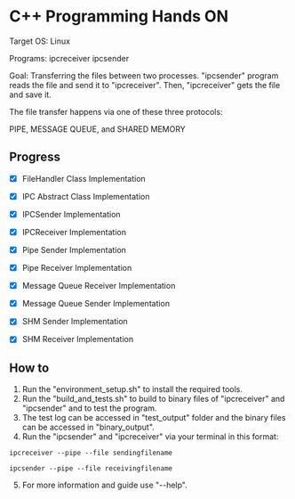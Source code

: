 # C++ Programming Hands ON

Target OS: Linux

Programs: ipcreceiver ipcsender

Goal: Transferring  the files between two processes. "ipcsender" program reads the file and send it to "ipcreceiver". Then, "ipcreceiver" gets the file and save it.

The file transfer happens via one of these three protocols:

PIPE, MESSAGE QUEUE, and SHARED MEMORY

## Progress

- [x] FileHandler Class Implementation
- [x] IPC Abstract Class Implementation
- [x] IPCSender Implementation
- [x] IPCReceiver Implementation
- [x] Pipe Sender Implementation
- [x] Pipe Receiver Implementation
- [x] Message Queue Receiver Implementation
- [x] Message Queue Sender Implementation
- [x] SHM Sender Implementation
- [x] SHM Receiver Implementation


## How to

1. Run the "environment_setup.sh" to install the required tools.
2. Run the "build_and_tests.sh" to build to binary files of "ipcreceiver" and "ipcsender" and to test the program.
3. The test log can be accessed in "test_output" folder and the binary files can be accessed in "binary_output".
4. Run the "ipcsender" and "ipcreceiver" via your terminal in this format:

```terminal
ipcreceiver --pipe --file sendingfilename

ipcsender --pipe --file receivingfilename
```
5. For more information and guide use "--help".



